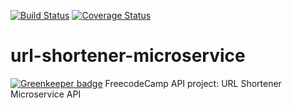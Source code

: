 [![Build Status](https://travis-ci.org/hexjelly/url-shortener-microservice.svg?branch=master)](https://travis-ci.org/hexjelly/url-shortener-microservice) [![Coverage Status](https://coveralls.io/repos/github/hexjelly/url-shortener-microservice/badge.svg?branch=master)](https://coveralls.io/github/hexjelly/url-shortener-microservice?branch=master)

# url-shortener-microservice

[![Greenkeeper badge](https://badges.greenkeeper.io/hexjelly/url-shortener-microservice.svg)](https://greenkeeper.io/)
FreecodeCamp API project: URL Shortener Microservice API

